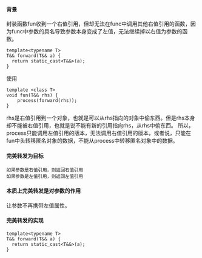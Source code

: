 #### 背景
封装函数fun收到一个右值引用，但却无法在func中调用其他右值引用的函数，因为func中参数的具名导致参数本身变成了左值，无法继续掉以右值为参数的函数。
```
template<typename T>
T&& forward(T&& a) {
  return static_cast<T&&>(a);
}
```
使用
```
template <class T>
void fun(T&& rhs) {
    process(forward(rhs));
}
```
rhs是右值引用到一个对象，也就是可以从rhs指向的对象中偷东西。但是rhs本身却不能被右值引用，也就是说不能有新的引用指向rhs，从rhs中偷东西。
所以，process只能调用左值引用的版本，无法调用右值引用的版本，或者说，只能在fun中头转移匿名对象的数据，不能从process中转移匿名对象中的数据。

#### 完美转发为目标
```
如果参数是右值引用，则返回右值引用
如果参数是左值引用，则返回左值引用
```
#### 本质上完美转发是对参数的作用

让参数不再携带左值属性。

#### 完美转发的实现
```
template<typename T>
T&& forward(T&& a) {
  return static_cast<T&&>(a);
}
```
